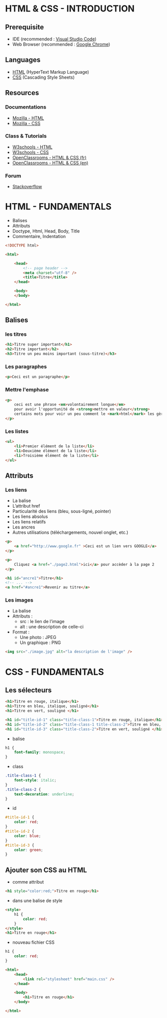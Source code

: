 # HTML & CSS - INTRODUCTION

## Prerequisite
- IDE (recommended : [Visual Studio Code](https://code.visualstudio.com/))
- Web Browser (recommended : [Google Chrome](https://www.google.com/intl/fr_fr/chrome/))

## Languages
- [HTML](https://fr.wikipedia.org/wiki/Hypertext_Markup_Language) (HyperText Markup Language)
- [CSS](https://fr.wikipedia.org/wiki/Feuilles_de_style_en_cascade) (Cascading Style Sheets)

## Resources
### Documentations
- [Mozilla - HTML](https://developer.mozilla.org/fr/docs/Web/HTML)
- [Mozilla - CSS](https://developer.mozilla.org/fr/docs/Web/CSS)
### Class & Tutorials
- [W3schools - HTML](https://www.w3schools.com/html/)
- [W3schools - CSS](https://www.w3schools.com/css/)
- [OpenClassrooms - HTML & CSS (fr)](https://openclassrooms.com/fr/courses/1603881-apprenez-a-creer-votre-site-web-avec-html5-et-css3)
- [OpenClassrooms - HTML & CSS (en)](https://openclassrooms.com/en/courses/5265446-build-your-first-web-pages-with-html-and-css)
### Forum
- [Stackoverflow](https://stackoverflow.com/)

# HTML - FUNDAMENTALS
- Balises
- Attributs
- Doctype, Html, Head, Body, Title
- Commentaire, Indentation
```html
<!DOCTYPE html>

<html>

    <head>
        <!-- page header -->
        <meta charset="utf-8" />
        <title>Titre</title>
    </head>

    <body>
    </body>

</html>
```

## Balises
### les titres
```html
<h1>Titre super important</h1>
<h2>Titre important</h2>
<h3>Titre un peu moins important (sous-titre)</h3>
```

### Les paragraphes
```html
<p>Ceci est un paragraphe</p>
```

### Mettre l'emphase
```html
<p>
    ceci est une phrase <em>volontairement longue</em>
    pour avoir l'opportunité de <strong>mettre en valeur</strong>
    certains mots pour voir un peu comment le <mark>html</mark> les gère.
</p>
```

### Les listes
```html
<ul>
    <li>Premier élément de la liste</li>
    <li>Deuxième élément de la liste</li>
    <li>Troisième élément de la liste</li>
</ul>
```

## Attributs
### Les liens
- La balise <a>
- L’attribut href
- Particularité des liens (bleu, sous-ligné, pointer)
- Les liens absolus
- Les liens relatifs
- Les ancres
- Autres utilisations (téléchargements, nouvel onglet, etc.)
```html
<p>
    <a href="http://www.google.fr" >Ceci est un lien vers GOOGLE</a>
</p>

<p>
    Cliquez <a href="./page2.html">ici</a> pour accèder à la page 2
</p>

<h1 id="ancre1">Titre</h1>
<!-- ... -->
<a href="#ancre1">Revenir au titre</a>
```

### Les images
- La balise <img>
- Attributs :
    - src : le lien de l’image
    - alt : une description de celle-ci
- Format :
    - Une photo : JPEG
    - Un graphique : PNG

```html
<img src="./image.jpg" alt="la description de l'image" />
```

# CSS - FUNDAMENTALS
## Les sélecteurs
```html
<h1>Titre en rouge, italique</h1>
<h1>Titre en bleu, italique, souligné</h1>
<h1>Titre en vert, souligné </h1>
```
```html
<h1 id="title-id-1" class="title-class-1">Titre en rouge, italique</h1>
<h1 id="title-id-2" class="title-class-1 title-class-2">Titre en bleu, italique, souligné</h1>
<h1 id="title-id-3" class="title-class-2">Titre en vert, souligné </h1>
```
- balise
```css
h1 {
    font-family: monospace;
}
```
- class
```css
.title-class-1 {
    font-style: italic;
}
.title-class-2 {
    text-decoration: underline;
}
```
- id
```css
#title-id-1 {
    color: red;
}
#title-id-2 {
    color: blue;
}
#title-id-3 {
    color: green;
}
```

## Ajouter son CSS au HTML
- comme attribut
```html
<h1 style="color:red;">Titre en rouge</h1>
```
- dans une balise de style
```html
<style>
    h1 {
        color: red;
    }
</style>
<h1>Titre en rouge</h1>
```
- nouveau fichier CSS
```css
h1 {
    color: red;
}
```
```html
<html>
    <head>
        <link rel="stylesheet" href="main.css" />
    </head>

    <body>
        <h1>Titre en rouge</h1>
    </body>

</html>
```
